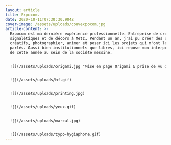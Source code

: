 ```yaml
---
layout: article
title: Expocom.
date: 2020-10-11T07:30:30.904Z
cover-image: /assets/uploads/couvexpocom.jpg
article-content: >-
  Expocom est ma dernière expérience professionnelle. Entreprise de création de
  signalétiques et de décors à Metz. Pendant un an, j'ai pu créer des contenus
  créatifs, photographier, animer et poser ici les projets qui m'ont le plus
  parlés. Aussi bien institutionnels que libres, ici repose mon interprétation
  de cette année au sein de la société messine.


  ![](/assets/uploads/origami.jpg "Mise en page Origami & prise de vu d'un produit aluminium")


  ![](/assets/uploads/hf.gif)


  ![](/assets/uploads/printing.jpg)


  ![](/assets/uploads/yeux.gif)


  ![](/assets/uploads/marcal.jpg)


  ![](/assets/uploads/typo-hygiaphone.gif)
---
```

